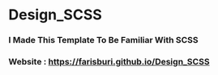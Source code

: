 # Design_SCSS

### I Made This Template To Be Familiar With SCSS 

### Website :  https://farisburi.github.io/Design_SCSS

